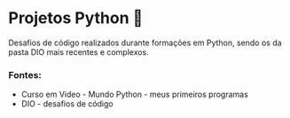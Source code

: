 # Projetos Python 🐍

Desafios de código realizados durante formações em Python, sendo os da pasta DIO mais recentes e complexos.

### Fontes:
- Curso em Video - Mundo Python - meus primeiros programas
- DIO - desafios de código 
